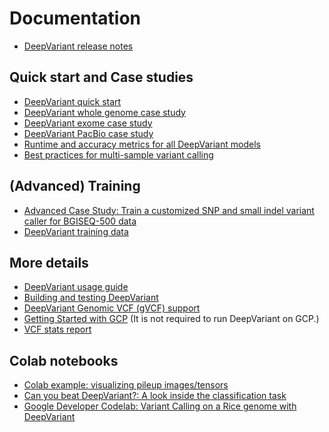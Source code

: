 # Documentation

*   [DeepVariant release notes](https://github.com/google/deepvariant/releases)

## Quick start and Case studies

*   [DeepVariant quick start](deepvariant-quick-start.md)
*   [DeepVariant whole genome case study](deepvariant-case-study.md)
*   [DeepVariant exome case study](deepvariant-exome-case-study.md)
*   [DeepVariant PacBio case study](deepvariant-pacbio-model-case-study.md)
*   [Runtime and accuracy metrics for all DeepVariant models](metrics.md)
*   [Best practices for multi-sample variant calling](trio-merge-case-study.md)

## (Advanced) Training

*   [Advanced Case Study: Train a customized SNP and small indel variant caller
    for BGISEQ-500 data](deepvariant-training-case-study.md)
*   [DeepVariant training data](deepvariant-details-training-data.md)

## More details

*   [DeepVariant usage guide](deepvariant-details.md)
*   [Building and testing DeepVariant](deepvariant-build-test.md)
*   [DeepVariant Genomic VCF (gVCF) support](deepvariant-gvcf-support.md)
*   [Getting Started with GCP](deepvariant-gcp-info.md) (It is not required to
    run DeepVariant on GCP.)
*   [VCF stats report](deepvariant-vcf-stats-report.md)

## Colab notebooks

*   [Colab example: visualizing pileup images/tensors](visualizing_examples.ipynb)
*   [Can you beat DeepVariant?: A look inside the classification task](cybdv_notebook.ipynb)
*   [Google Developer Codelab: Variant Calling on a Rice genome with DeepVariant](https://codelabs.developers.google.com/codelabs/genomics-deepvariant)
